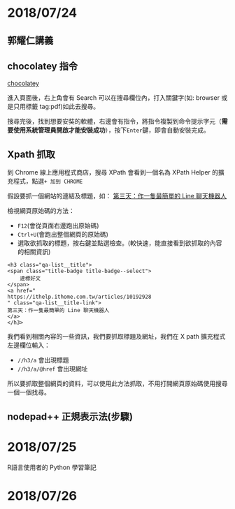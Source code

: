 # 2018/07/24

## 郭耀仁講義

## chocolatey 指令

[chocolatey](https://chocolatey.org/) 

進入頁面後，右上角會有 Search 可以在搜尋欄位內，打入關鍵字(如: browser 或是只用標籤 tag:pdf)如此去搜尋。

搜尋完後，找到想要安奘的軟體，右邊會有指令，將指令複製到命令提示字元（**需要使用系統管理員開啟才能安裝成功**），按下`Enter`鍵，即會自動安裝完成。

## Xpath 抓取

到 Chrome 線上應用程式商店，搜尋 XPath 會看到一個名為 XPath Helper 的擴充程式，點選`+ 加到 CHROME`

假設要抓一個網站的連結及標題，如：
[第三天：作一隻最簡單的 Line 聊天機器人](https://ithelp.ithome.com.tw/articles/10192928)

檢視網頁原始碼的方法：
+ `F12`(會從頁面右邊跑出原始碼)
+ `Ctrl+U`(會跑出整個網頁的原始碼)
+ 選取欲抓取的標題，按右鍵並點選檢查。(較快速，能直接看到欲抓取的內容的相關資訊)


```
<h3 class="qa-list__title">
<span class="title-badge title-badge--select">
    達標好文
</span>
<a href="
https://ithelp.ithome.com.tw/articles/10192928
" class="qa-list__title-link">
第三天：作一隻最簡單的 Line 聊天機器人
</a>
</h3>
```

我們看到相關內容的一些資訊，我們要抓取標題及網址，我們在 X path 擴充程式左邊欄位輸入：
+ `//h3/a`        會出現標題
+ `//h3/a/@href`  會出現網址

所以要抓取整個網頁的資料，可以使用此方法抓取，不用打開網頁原始碼使用搜尋一個一個找尋。

## nodepad++ 正規表示法(步驟)

<!--Visual Studio Code 是否也能如此使用? -->


# 2018/07/25

R語言使用者的 Python 學習筆記

# 2018/07/26